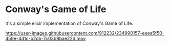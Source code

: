 # Conway's Game of Life

It's a simple elixir implementation of Conway's Game of Life.



https://user-images.githubusercontent.com/912232/234990157-eeea5f50-459e-4d1c-b2cb-7c03b9bae22d.mov

